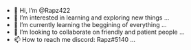 - 👋 Hi, I’m @Rapz422
- 👀 I’m interested in learning and exploring new things ...
- 🌱 I’m currently learning the beggining of everything ...
- 💞️ I’m looking to collaborate on friendly and patient people ...
- 📫 How to reach me discord: Rapz#5140 ...

<!---
Rapz422/Rapz422 is a ✨ special ✨ repository because its `README.md` (this file) appears on your GitHub profile.
You can click the Preview link to take a look at your changes.
--->
